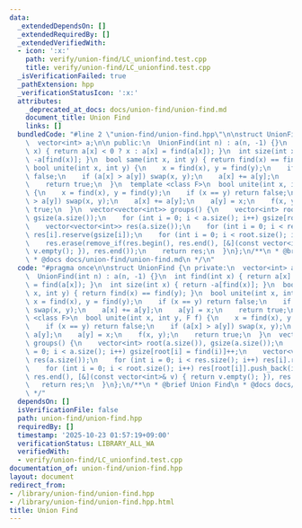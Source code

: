 ```yaml
---
data:
  _extendedDependsOn: []
  _extendedRequiredBy: []
  _extendedVerifiedWith:
  - icon: ':x:'
    path: verify/union-find/LC_unionfind.test.cpp
    title: verify/union-find/LC_unionfind.test.cpp
  _isVerificationFailed: true
  _pathExtension: hpp
  _verificationStatusIcon: ':x:'
  attributes:
    _deprecated_at_docs: docs/union-find/union-find.md
    document_title: Union Find
    links: []
  bundledCode: "#line 2 \"union-find/union-find.hpp\"\n\nstruct UnionFind {\n private:\n\
    \  vector<int> a;\n\n public:\n  UnionFind(int n) : a(n, -1) {}\n  int find(int\
    \ x) { return a[x] < 0 ? x : a[x] = find(a[x]); }\n  int size(int x) { return\
    \ -a[find(x)]; }\n  bool same(int x, int y) { return find(x) == find(y); }\n \
    \ bool unite(int x, int y) {\n    x = find(x), y = find(y);\n    if (x == y) return\
    \ false;\n    if (a[x] > a[y]) swap(x, y);\n    a[x] += a[y];\n    a[y] = x;\n\
    \    return true;\n  }\n  template <class F>\n  bool unite(int x, int y, F f)\
    \ {\n    x = find(x), y = find(y);\n    if (x == y) return false;\n    if (a[x]\
    \ > a[y]) swap(x, y);\n    a[x] += a[y];\n    a[y] = x;\n    f(x, y);\n    return\
    \ true;\n  }\n  vector<vector<int>> groups() {\n    vector<int> root(a.size()),\
    \ gsize(a.size());\n    for (int i = 0; i < a.size(); i++) gsize[root[i] = find(i)]++;\n\
    \    vector<vector<int>> res(a.size());\n    for (int i = 0; i < res.size(); i++)\
    \ res[i].reserve(gsize[i]);\n    for (int i = 0; i < root.size(); i++) res[root[i]].push_back(i);\n\
    \    res.erase(remove_if(res.begin(), res.end(), [&](const vector<int>& v) { return\
    \ v.empty(); }), res.end());\n    return res;\n  }\n};\n/**\n * @brief Union Find\n\
    \ * @docs docs/union-find/union-find.md\n */\n"
  code: "#pragma once\n\nstruct UnionFind {\n private:\n  vector<int> a;\n\n public:\n\
    \  UnionFind(int n) : a(n, -1) {}\n  int find(int x) { return a[x] < 0 ? x : a[x]\
    \ = find(a[x]); }\n  int size(int x) { return -a[find(x)]; }\n  bool same(int\
    \ x, int y) { return find(x) == find(y); }\n  bool unite(int x, int y) {\n   \
    \ x = find(x), y = find(y);\n    if (x == y) return false;\n    if (a[x] > a[y])\
    \ swap(x, y);\n    a[x] += a[y];\n    a[y] = x;\n    return true;\n  }\n  template\
    \ <class F>\n  bool unite(int x, int y, F f) {\n    x = find(x), y = find(y);\n\
    \    if (x == y) return false;\n    if (a[x] > a[y]) swap(x, y);\n    a[x] +=\
    \ a[y];\n    a[y] = x;\n    f(x, y);\n    return true;\n  }\n  vector<vector<int>>\
    \ groups() {\n    vector<int> root(a.size()), gsize(a.size());\n    for (int i\
    \ = 0; i < a.size(); i++) gsize[root[i] = find(i)]++;\n    vector<vector<int>>\
    \ res(a.size());\n    for (int i = 0; i < res.size(); i++) res[i].reserve(gsize[i]);\n\
    \    for (int i = 0; i < root.size(); i++) res[root[i]].push_back(i);\n    res.erase(remove_if(res.begin(),\
    \ res.end(), [&](const vector<int>& v) { return v.empty(); }), res.end());\n \
    \   return res;\n  }\n};\n/**\n * @brief Union Find\n * @docs docs/union-find/union-find.md\n\
    \ */"
  dependsOn: []
  isVerificationFile: false
  path: union-find/union-find.hpp
  requiredBy: []
  timestamp: '2025-10-23 01:57:19+09:00'
  verificationStatus: LIBRARY_ALL_WA
  verifiedWith:
  - verify/union-find/LC_unionfind.test.cpp
documentation_of: union-find/union-find.hpp
layout: document
redirect_from:
- /library/union-find/union-find.hpp
- /library/union-find/union-find.hpp.html
title: Union Find
---
```

